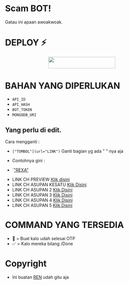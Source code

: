 # Scam BOT!

Gatau ini apaan awoakwoak.

# DEPLOY ⚡
<p align="center"><a href="https://heroku.com/deploy?template=https://github.com/punyakim/scambot"> <img src="https://img.shields.io/badge/Deploy%20To%20Heroku-black?style=for-the-badge&logo=heroku" width="220" height="38.45"/></a></p>


# BAHAN YANG DIPERLUKAN

* ``API_ID``
* ``API_HASH``
* ``BOT_TOKEN``
* ``MONGODB_URI``

## Yang perlu di edit.
Cara mengganti :
- `["TOMBOL"](url="LINK")`
Ganti bagian yg ada "  " nya aja
* Contohnya gini :
- `["REXA"](url="htps://t.me/JustRex")

* LINK CH PREVIEW
[Klik disini](https://github.com/punyakim1/scambot/blob/461eeda6d0979615a9da9844a43c3fb360aca3bb/main.py#L52)
* LINK CH ASUPAN KESATU 
[Klik Disini](https://github.com/punyakim1/scambot/blob/461eeda6d0979615a9da9844a43c3fb360aca3bb/main.py#L78)
* LINK CH ASUPAN 2
[Klik Disini](https://github.com/hikarikawai/scam/blob/461eeda6d0979615a9da9844a43c3fb360aca3bb/main.py#L162)
* LINK CH ASUPAN 3
[Klik Disini](https://github.com/punyakim1/scambot/blob/461eeda6d0979615a9da9844a43c3fb360aca3bb/main.py#L163)
* LINK CH ASUPAN 4
[Klik Disini](https://github.com/punyakim1/scambot/blob/461eeda6d0979615a9da9844a43c3fb360aca3bb/main.py#L166)
* LINK CH ASUPAN 5
[Klik Disini](https://github.com/punyakim1/scambot/blob/461eeda6d0979615a9da9844a43c3fb360aca3bb/main.py#L167)

# COMMAND YANG TERSEDIA 
* 🥳 = Buat kalo udah selesai OTP
* ✅ = Kalo mereka bilang /Done

# Copyright

* Ini buatan [REN](https://t.me/BannedDurov) udah gitu aja



